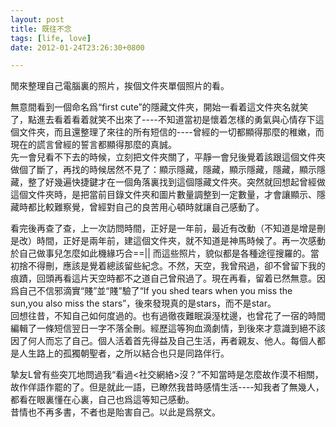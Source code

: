 ```yaml
---
layout: post
title: 既往不念
tags: [life, love]
date: 2012-01-24T23:26:30+0800

---
```


閒來整理自己電腦裏的照片，挨個文件夾單個照片的看。

無意間看到一個命名爲“first cute”的隱藏文件夾，開始一看着這文件夾名就笑了，點進去看着看着就笑不出來了----不知道當初是懷着怎樣的勇氣與心情存下這個文件夾，而且還整理了來往的所有短信的----曾經的一切都顯得那麼的稚嫩，而現在的謊言曾經的誓言都顯得那麼的真誠。  
先一會兒看不下去的時候，立刻把文件夾關了，平靜一會兒後覺着該跟這個文件夾做個了斷了，再找的時候居然不見了：顯示隱藏，隱藏，顯示隱藏，隱藏，顯示隱藏，整了好幾遍快捷鍵才在一個角落裏找到這個隱藏文件夾。突然就回想起曾經做這個文件夾時，是把當前目錄文件夾和圖片數量調整到一定數量，才會讓顯示、隱藏時都比較難察覺，曾經對自己的良苦用心頓時就讓自己感動了。  

看完後再查了查，上一次訪問時間，正好是一年前，最近有改動（不知道是增是刪是改）時間，正好是兩年前，建這個文件夾，就不知道是神馬時候了。再一次感動於自己做事兒怎麼如此機緣巧合==|| 而這些照片，貌似都是各種途徑搜羅的。當初捨不得刪，應該是覺着總該留些紀念。不然，天空，我曾飛過，卻不曾留下我的痕蹟，回頭再看這片天空時都不之道自己曾飛過了。現在再看，留着已然無意。因爲自己不信邪滴實“賤”並“賤”驗了“If you shed tears when you miss the sun,you also miss the stars”，後來發現真的是stars，而不是star。  
回想往昔，不知自己如何度過的。也有過徹夜難眠淚溼枕邊，也曾花了一宿的時間編輯了一條短信翌日一字不落全刪。經歷這等狗血滴劇情，到後來才意識到絕不該因了何人而忘了自己。個人活着首先得益及自己生活，再者親友、他人。每個人都是人生路上的孤獨朝聖者，之所以結合也只是同路伴行。  

摯友L曾有些突兀地問過我“看過<社交網絡>沒？”不知當時是怎麼故作漠不相關，故作佯語作罷的了。但是就此一語，已瞭然我昔時感情生活----知我者了無幾人，都看在眼裏懂在心裏，自己也爲這等知己感動。  
昔情也不再多書，不者也是貽害自己。以此是爲祭文。  
